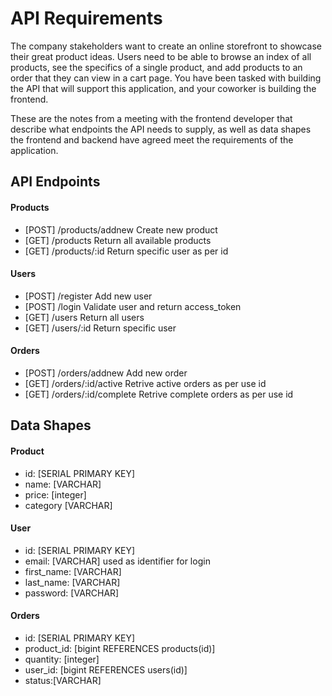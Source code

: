# API Requirements

The company stakeholders want to create an online storefront to showcase their great product ideas. Users need to be able to browse an index of all products, see the specifics of a single product, and add products to an order that they can view in a cart page. You have been tasked with building the API that will support this application, and your coworker is building the frontend.

These are the notes from a meeting with the frontend developer that describe what endpoints the API needs to supply, as well as data shapes the frontend and backend have agreed meet the requirements of the application.

## API Endpoints

#### Products

- [POST] /products/addnew Create new product
- [GET] /products Return all available products
- [GET] /products/:id Return specific user as per id

#### Users

- [POST] /register Add new user
- [POST] /login Validate user and return access_token
- [GET] /users Return all users
- [GET] /users/:id Return specific user

#### Orders

- [POST] /orders/addnew Add new order
- [GET] /orders/:id/active Retrive active orders as per use id
- [GET] /orders/:id/complete Retrive complete orders as per use id

## Data Shapes

#### Product

- id: [SERIAL PRIMARY KEY]
- name: [VARCHAR]
- price: [integer]
- category [VARCHAR]

#### User

- id: [SERIAL PRIMARY KEY]
- email: [VARCHAR] used as identifier for login
- first_name: [VARCHAR]
- last_name: [VARCHAR]
- password: [VARCHAR]

#### Orders

- id: [SERIAL PRIMARY KEY]
- product_id: [bigint REFERENCES products(id)]
- quantity: [integer]
- user_id: [bigint REFERENCES users(id)]
- status:[VARCHAR]
